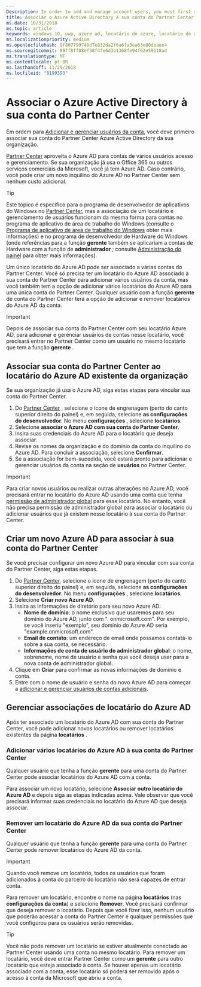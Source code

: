 ```yaml
---
Description: In order to add and manage account users, you must first associate your Partner Center account with your organization's Azure Active Directory.
title: Associar o Azure Active Directory à sua conta do Partner Center
ms.date: 10/31/2018
ms.topic: article
keywords: windows 10, uwp, azure ad, locatário do azure, locatário do aad, locatário do azure ad, gerenciamento de locatário, locatários
ms.localizationpriority: medium
ms.openlocfilehash: 9f807799740d7e832da2f6a6fa3ea63e00deaee4
ms.sourcegitcommit: 89ff8ff88ef58f4fe6d3b1368fe94f62e59118ad
ms.translationtype: MT
ms.contentlocale: pt-BR
ms.lasthandoff: 11/29/2018
ms.locfileid: "8199393"
---
```

# <a name="associate-azure-active-directory-with-your-partner-center-account"></a>Associar o Azure Active Directory à sua conta do Partner Center

Em ordem para [Adicionar e gerenciar usuários da conta](add-users-groups-and-azure-ad-applications.md), você deve primeiro associar sua conta do Partner Center Azure Active Directory da sua organização. 

[Partner Center](https://partner.microsoft.com/dashboard) aproveita o Azure AD para contas de vários usuários acesso e gerenciamento. Se sua organização já usa o Office 365 ou outros serviços comerciais da Microsoft, você já tem Azure AD. Caso contrário, você pode criar um novo inquilino do Azure AD no Partner Center sem nenhum custo adicional.

> [!TIP]
> Este tópico é específico para o programa de desenvolvedor de aplicativos do Windows no [Partner Center](https://partner.microsoft.com/dashboard), mas a associação de um locatário e gerenciamento de usuários funcionam da mesma forma para contas no programa de aplicativo de área de trabalho do Windows (consulte o [Programa de aplicativo de área de trabalho do Windows](https://docs.microsoft.com/windows/desktop/appxpkg/windows-desktop-application-program#add-and-manage-account-users) obter mais informações) e no programa de desenvolvedor de Hardware do Windows (onde referências para a função **gerente** também se aplicariam a contas de Hardware com a função de **administrador** ; consulte [Administração do painel](https://docs.microsoft.com/windows-hardware/drivers/dashboard/dashboard-administration) para obter mais informações).

Um único locatário do Azure AD pode ser associado a várias contas do Partner Center. Você só precisa ter um locatário do Azure AD associado à sua conta do Partner Center para adicionar vários usuários da conta, mas você também tem a opção de adicionar vários locatários do Azure AD para uma única conta do Partner Center. Qualquer usuário com a função **gerente** de conta do Partner Center terá a opção de adicionar e remover locatários do Azure AD da conta.

> [!IMPORTANT]
> Depois de associar sua conta do Partner Center com seu locatário Azure AD, para adicionar e gerenciar usuários de contas nesse locatário, você precisará entrar no Partner Center como um usuário no mesmo locatário que tem a função **gerente** .


## <a name="associate-your-partner-center-account-with-your-organizations-existing-azure-ad-tenant"></a>Associar sua conta do Partner Center ao locatário do Azure AD existente da organização

Se sua organização já usa o Azure AD, siga estas etapas para vincular sua conta do Partner Center.

1.  Do [Partner Center](https://partner.microsoft.com/dashboard) , selecione o ícone de engrenagem (perto do canto superior direito do painel) e, em seguida, selecione **as configurações do desenvolvedor**. No menu **configurações** , selecione **locatários**.
2.  Selecione **associar o Azure AD com sua conta do Partner Center**.
3.  Insira suas credenciais do Azure AD para o locatário que deseja associar.
4.  Revise os nomes da organização e do domínio da conta do inquilino do Azure AD. Para concluir a associação, selecione **Confirmar**.
5.  Se a associação for bem-sucedida, você estará pronto para adicionar e gerenciar usuários da conta na seção de **usuários** no Partner Center.

> [!IMPORTANT]
> Para criar novos usuários ou realizar outras alterações no Azure AD, você precisará entrar no locatário do Azure AD usando uma conta que tenha [permissão de administrador global](https://docs.microsoft.com/azure/active-directory/users-groups-roles/directory-assign-admin-roles) para esse locatário. No entanto, você não precisa permissão de administrador global para associar o locatário ou adicionar usuários que já existem nesse locatário à sua conta do Partner Center.


## <a name="create-a-brand-new-azure-ad-to-associate-with-your-partner-center-account"></a>Criar um novo Azure AD para associar à sua conta do Partner Center

Se você precisar configurar um novo Azure AD para vincular com sua conta do Partner Center, siga estas etapas.

1.  Do [Partner Center](https://partner.microsoft.com/dashboard), selecione o ícone de engrenagem (perto do canto superior direito do painel) e, em seguida, selecione **as configurações do desenvolvedor**. No menu **configurações** , selecione **locatários**.
2.  Selecione **Criar novo Azure AD**.
3.  Insira as informações de diretório para seu novo Azure AD:
    - **Nome de domínio**: o nome exclusivo que usaremos para seu domínio do Azure AD, junto com ". onmicrosoft.com". Por exemplo, se você inseriu "exemplo", seu domínio do Azure AD seria "example.onmicrosoft.com".
    - **Email de contato**: um endereço de email onde possamos contatá-lo sobre a sua conta, se necessário.
    - **Informações de conta de usuário do administrador global**: o nome, sobrenome, nome de usuário e senha que você deseja usar para a nova conta de administrador global.
4.  Clique em **Criar** para confirmar as novas informações de domínio e conta.
5.  Entre com o nome de usuário e senha do novo Azure AD para começar a [adicionar e gerenciar usuários de contas adicionais](add-users-groups-and-azure-ad-applications.md).


## <a name="manage-azure-ad-tenant-associations"></a>Gerenciar associações de locatário do Azure AD

Após ter associado um locatário do Azure AD com sua conta do Partner Center, você pode adicionar novos locatários ou remover locatários existentes da página **locatários** .


### <a name="add-multiple-azure-ad-tenants-to-your-partner-center-account"></a>Adicionar vários locatários do Azure AD à sua conta do Partner Center

Qualquer usuário que tenha a função **gerente** para uma conta do Partner Center pode associar locatários do Azure AD com a conta.

Para associar um novo locatário, selecione **Associar outro locatário do Azure AD** e depois siga as etapas indicadas acima. Vale observar que você precisará informar suas credenciais no locatário do Azure AD que deseja associar.


### <a name="remove-an-azure-ad-tenant-from-your-partner-center-account"></a>Remover um locatário do Azure AD da sua conta do Partner Center

Qualquer usuário que tenha a função **gerente** para uma conta do Partner Center pode remover locatários do Azure AD da conta.

> [!IMPORTANT]
> Quando você remove um locatário, todos os usuários que foram adicionados à conta do parceiro do locatário não será capazes de entrar conta. 

Para remover um locatário, encontre o nome na página **locatários** (nas **configurações da conta**) e selecione **Remover**. Você precisará confirmar que deseja remover o locatário. Depois que você fizer isso, nenhum usuário que poderão acessar a conta do Partner Center e qualquer permissões que você configurou para os usuários serão removidas.

> [!TIP]
> Você não pode remover um locatário se estiver atualmente conectado ao Partner Center usando uma conta no mesmo locatário. Para remover um locatário, você deve entrar Partner Center como um **gerente** para outro locatário que esteja associado à conta. Se houver apenas um locatário associado com a conta, esse locatário só poderá ser removido após o acesso à conta da Microsoft que abriu a conta.


